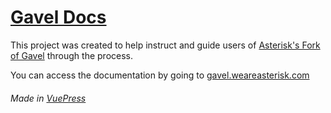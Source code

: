 # [Gavel Docs][docs]

This project was created to help instruct and guide users of [Asterisk's Fork of Gavel][gavel] through the process.

You can access the documentation by going to [gavel.weareasterisk.com][docs]

###### Made in [VuePress](https://vuepress.vuejs.org/)

[gavel]: https://github.com/weareasterisk/gavel/
[docs]: https://gavel.weareasterisk.com/